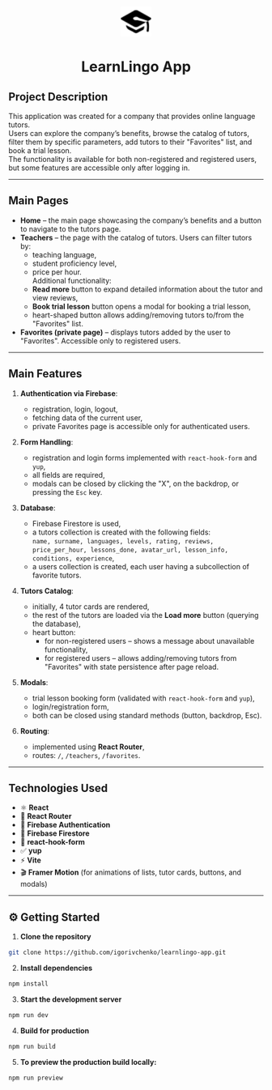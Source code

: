 <p align="center">
  <img src="/public/images/graduation-cap.svg" alt="Logo" width="60" />
</p>

<h1 align="center">LearnLingo App</h1>

## Project Description

This application was created for a company that provides online language
tutors.  
Users can explore the company’s benefits, browse the catalog of tutors, filter
them by specific parameters, add tutors to their "Favorites" list, and book a
trial lesson.  
The functionality is available for both non-registered and registered users, but
some features are accessible only after logging in.

---

## Main Pages

- **Home** – the main page showcasing the company’s benefits and a button to
  navigate to the tutors page.
- **Teachers** – the page with the catalog of tutors. Users can filter tutors
  by:
  - teaching language,
  - student proficiency level,
  - price per hour.  
    Additional functionality:
  - **Read more** button to expand detailed information about the tutor and view
    reviews,
  - **Book trial lesson** button opens a modal for booking a trial lesson,
  - heart-shaped button allows adding/removing tutors to/from the "Favorites"
    list.
- **Favorites (private page)** – displays tutors added by the user to
  "Favorites". Accessible only to registered users.

---

## Main Features

1. **Authentication via Firebase**:

   - registration, login, logout,
   - fetching data of the current user,
   - private Favorites page is accessible only for authenticated users.

2. **Form Handling**:

   - registration and login forms implemented with `react-hook-form` and `yup`,
   - all fields are required,
   - modals can be closed by clicking the "X", on the backdrop, or pressing the
     `Esc` key.

3. **Database**:

   - Firebase Firestore is used,
   - a tutors collection is created with the following fields:  
     `name, surname, languages, levels, rating, reviews, price_per_hour, lessons_done, avatar_url, lesson_info, conditions, experience`,
   - a users collection is created, each user having a subcollection of favorite
     tutors.

4. **Tutors Catalog**:

   - initially, 4 tutor cards are rendered,
   - the rest of the tutors are loaded via the **Load more** button (querying
     the database),
   - heart button:
     - for non-registered users – shows a message about unavailable
       functionality,
     - for registered users – allows adding/removing tutors from "Favorites"
       with state persistence after page reload.

5. **Modals**:

   - trial lesson booking form (validated with `react-hook-form` and `yup`),
   - login/registration form,
   - both can be closed using standard methods (button, backdrop, Esc).

6. **Routing**:

   - implemented using **React Router**,
   - routes: `/`, `/teachers`, `/favorites`.

---

## Technologies Used

- ⚛️ **React**
- 🧭 **React Router**
- 🔐 **Firebase Authentication**
- 💾 **Firebase Firestore**
- 📝 **react-hook-form**
- ✅ **yup**
- ⚡ **Vite**
- 🎬 **Framer Motion** (for animations of lists, tutor cards, buttons, and
  modals)

---

## ⚙️ Getting Started

1. **Clone the repository**

```bash
git clone https://github.com/igorivchenko/learnlingo-app.git
```

2. **Install dependencies**

```bash
npm install
```

3. **Start the development server**

```bash
npm run dev
```

4. **Build for production**

```bash
npm run build
```

5. **To preview the production build locally:**

```bash
npm run preview
```
